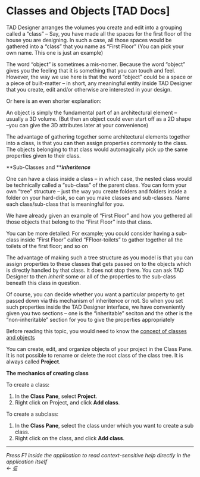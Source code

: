 # Classes and Objects \[TAD Docs]

TAD Designer arranges the volumes you create and edit into a grouping called a “class” – Say, you have made all the spaces for the first floor of the house you are designing. In such a case, all those spaces would be gathered into a “class” that you name as “First Floor” (You can pick your own name. This one is just an example)

The word “object” is sometimes a mis-nomer. Because the word “object” gives you the feeling that it is something that you can touch and feel. However, the way we use here is that the word “object” could be a space or a piece of built-matter – in short, any meaningful entity inside TAD Designer that you create, edit and/or otherwise are interested in your design.

Or here is an even shorter explanation:

An object is simply the fundamental part of an architectural element –usually a 3D volume. (But then an object could even start off as a 2D shape –you can give the 3D attributes later at your convenience)

The advantage of gathering together some architectural elements together into a class, is that you can then assign properties commonly to the class. The objects belonging to that class would automagically pick up the same properties given to their class.

**Sub-Classes and **_**inheritence**_

One can have a class inside a class – in which case, the nested class would be technically called a “sub-class” of the parent class. You can form your own “tree” structure – just the way you create folders and folders inside a folder on your hard-disk, so can you make classes and sub-classes. Name each class/sub-class that is meaningful for you.

We have already given an example of “First Floor” and how you gethered all those objects that belong to the “First Floor” into that class.

You can be more detailed: For example; you could consider having a sub-class inside “First Floor” called “FFloor-toilets” to gather together all the toilets of the first floor; and so on

The advantage of making such a tree structure as you model is that you can assign properties to these classes that gets passed on to the objects which is directly handled by that class. It does not stop there. You can ask TAD Designer to then _inherit_ some or all of the properties to the sub-class beneath this class in question.

Of course, you can decide whether you want a particular property to get passed down via this mechanism of inheritence or not. So when you set such properties inside the TAD Designer interface, we have conveniently given you two sections – one is the “inheritable” seciton and the other is the “non-inheritable” section for you to give the properties appropriately

Before reading this topic, you would need to know the [concept of classes and objects](broken-reference)

You can create, edit, and organize objects of your project in the Class Pane. It is not possible to rename or delete the root class of the class tree. It is always called **Project**.

**The mechanics of creating class**

To create a class:

1. In the **Class Pane**, select **Project**.
2. Right click on Project, and click **Add class**.

To create a subclass:

1. In the **Class Pane**, select the class under which you want to create a sub class.
2. Right click on the class, and click **Add class**.

***

_Press F1 inside the application to read context-sensitive help directly in the application itself_\
_←_ [_∈_](broken-reference)
